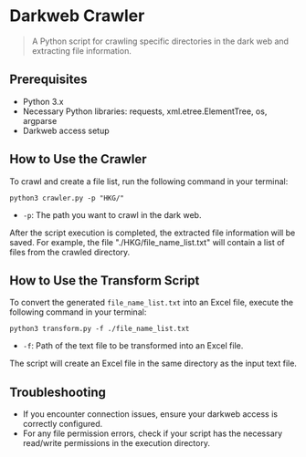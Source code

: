 # Darkweb Crawler

> A Python script for crawling specific directories in the dark web and extracting file information.

## Prerequisites

- Python 3.x
- Necessary Python libraries: requests, xml.etree.ElementTree, os, argparse
- Darkweb access setup

## How to Use the Crawler

To crawl and create a file list, run the following command in your terminal:

```shell
python3 crawler.py -p "HKG/"
```

- `-p`: The path you want to crawl in the dark web.

After the script execution is completed, the extracted file information will be saved. For example, the file "./HKG/file_name_list.txt" will contain a list of files from the crawled directory.

## How to Use the Transform Script

To convert the generated `file_name_list.txt` into an Excel file, execute the following command in your terminal:

```shell
python3 transform.py -f ./file_name_list.txt
```

- `-f`: Path of the text file to be transformed into an Excel file.

The script will create an Excel file in the same directory as the input text file.

## Troubleshooting

- If you encounter connection issues, ensure your darkweb access is correctly configured.
- For any file permission errors, check if your script has the necessary read/write permissions in the execution directory.
